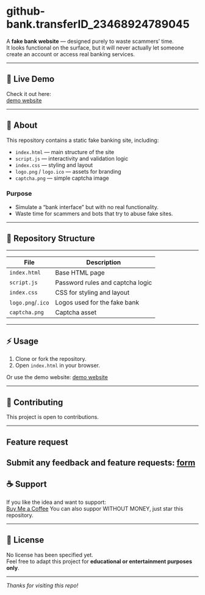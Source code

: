 # github-bank.transferID_23468924789045

A **fake bank website** — designed purely to waste scammers’ time.  
It looks functional on the surface, but it will never actually let someone create an account or access real banking services.

---

## 🚀 Live Demo

Check it out here:  
[demo website](https://heegarthur.github.io/github-bank.transferID_23468924789045/)

---

## 📖 About

This repository contains a static fake banking site, including:

- `index.html` — main structure of the site  
- `script.js` — interactivity and validation logic  
- `index.css` — styling and layout  
- `logo.png` / `logo.ico` — assets for branding  
- `captcha.png` — simple captcha image  

### Purpose

- Simulate a “bank interface” but with no real functionality.  
- Waste time for scammers and bots that try to abuse fake sites.  

---

## 📂 Repository Structure
 __________________________________________________________

| File              | Description                           |
|-------------------|---------------------------------------|
| `index.html`      | Base HTML page                        |
| `script.js`       | Password rules and captcha logic      |
| `index.css`       | CSS for styling and layout            |
| `logo.png`/`.ico` | Logos used for the fake bank          |
| `captcha.png`     | Captcha asset                         |
 -----------------------------------------------------------

## ⚡ Usage

1. Clone or fork the repository.  
2. Open `index.html` in your browser.  

Or use the demo website: [demo website](https://heegarthur.github.io/github-bank.transferID_23468924789045/)

---

## 🤝 Contributing

This project is open to contributions.  

---

## Feature request
Submit any feedback and feature requests: [form](https://docs.google.com/forms/d/e/1FAIpQLSeEaSqr6L2pTQDarLO__wZtefVuemrhMb8RDdX6vQSWNEjZzQ/viewform?usp=header/)
---

## ☕ Support

If you like the idea and want to support:  
[Buy Me a Coffee](https://buymeacoffee.com/ivocreator)
You can also suppor WITHOUT MONEY, just star this repository.

---

## 📜 License

No license has been specified yet.  
Feel free to adapt this project for **educational or entertainment purposes only**.  

---

*Thanks for visiting this repo!*

